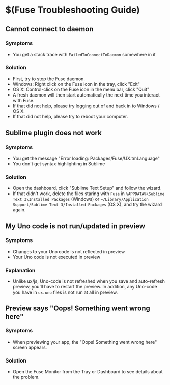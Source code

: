 # $(Fuse Troubleshooting Guide)

## Cannot connect to daemon
### Symptoms
- You get a stack trace with `FailedToConnectToDaemon` somewhere in it
 
### Solution
- First, try to stop the Fuse daemon.
 - Windows: Right click on the Fuse icon in the tray, click "Exit"
 - OS X: Control-click on the Fuse icon in the menu bar, click "Quit"
- A fresh daemon will then start automatically the next time you interact with Fuse.
- If that did not help, please try logging out of and back in to Windows / OS X.
- If that did not help, please try to reboot your computer.

## Sublime plugin does not work
### Symptoms
- You get the message "Error loading: Packages/Fuse/UX.tmLanguage"
- You don't get syntax highlighting in Sublime

### Solution
- Open the dashboard, click "Sublime Text Setup" and follow the wizard.
- If that didn't work, delete the files staring with `Fuse` in `%APPDATA%\Sublime Text 3\Installed Packages` (Windows) or `~/Library/Application Support/Sublime Text 3/Installed Packages` (OS X), and try the wizard again.

## My Uno code is not run/updated in preview
### Symptoms
- Changes to your Uno code is not reflected in preview
- Your Uno code is not executed in preview

### Explanation
- Unlike ux/js, Uno-code is not refreshed when you save and auto-refresh preview, you'll have to restart the preview. In addition, any Uno-code you have in `ux.uno` files is not run at all in preview.

## Preview says "Oops! Something went wrong here"
### Symptoms
- When previewing your app, the "Oops! Something went wrong here" screen appears.

### Solution
- Open the Fuse Monitor from the Tray or Dashboard to see details about the problem.